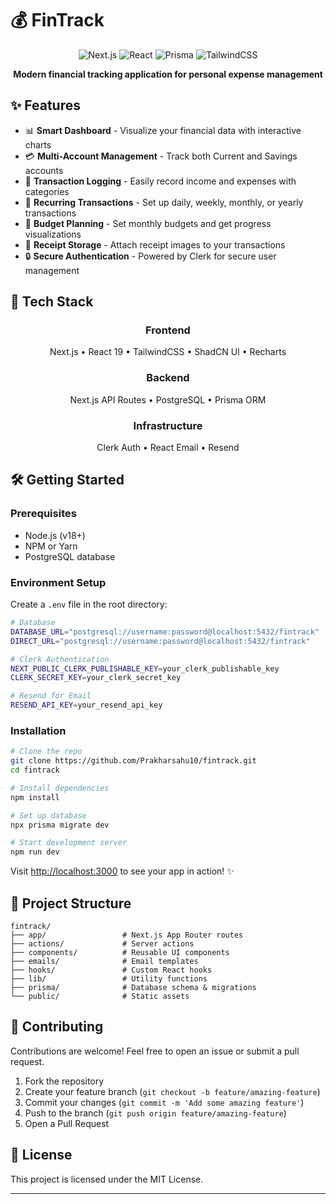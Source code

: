 # 💰 FinTrack

<div align="center">

![Next.js](https://img.shields.io/badge/Next.js-15.1.6-black?style=for-the-badge&logo=next.js)
![React](https://img.shields.io/badge/React-19.0.0-blue?style=for-the-badge&logo=react)
![Prisma](https://img.shields.io/badge/Prisma-6.3.0-2D3748?style=for-the-badge&logo=prisma)
![TailwindCSS](https://img.shields.io/badge/Tailwind-3.4.1-38B2AC?style=for-the-badge&logo=tailwind-css)

**Modern financial tracking application for personal expense management**

</div>

## ✨ Features

- 📊 **Smart Dashboard** - Visualize your financial data with interactive charts
- 💳 **Multi-Account Management** - Track both Current and Savings accounts
- 📝 **Transaction Logging** - Easily record income and expenses with categories
- 📅 **Recurring Transactions** - Set up daily, weekly, monthly, or yearly transactions
- 💸 **Budget Planning** - Set monthly budgets and get progress visualizations
- 🧾 **Receipt Storage** - Attach receipt images to your transactions
- 🔒 **Secure Authentication** - Powered by Clerk for secure user management

## 🚀 Tech Stack

<div align="center">

### Frontend

Next.js • React 19 • TailwindCSS • ShadCN UI • Recharts

### Backend

Next.js API Routes • PostgreSQL • Prisma ORM

### Infrastructure

Clerk Auth • React Email • Resend

</div>

## 🛠️ Getting Started

### Prerequisites

- Node.js (v18+)
- NPM or Yarn
- PostgreSQL database

### Environment Setup

Create a `.env` file in the root directory:

```bash
# Database
DATABASE_URL="postgresql://username:password@localhost:5432/fintrack"
DIRECT_URL="postgresql://username:password@localhost:5432/fintrack"

# Clerk Authentication
NEXT_PUBLIC_CLERK_PUBLISHABLE_KEY=your_clerk_publishable_key
CLERK_SECRET_KEY=your_clerk_secret_key

# Resend for Email
RESEND_API_KEY=your_resend_api_key
```

### Installation

```bash
# Clone the repo
git clone https://github.com/Prakharsahu10/fintrack.git
cd fintrack

# Install dependencies
npm install

# Set up database
npx prisma migrate dev

# Start development server
npm run dev
```

Visit [http://localhost:3000](http://localhost:3000) to see your app in action! ✨

## 📁 Project Structure

```
fintrack/
├── app/                 # Next.js App Router routes
├── actions/             # Server actions
├── components/          # Reusable UI components
├── emails/              # Email templates
├── hooks/               # Custom React hooks
├── lib/                 # Utility functions
├── prisma/              # Database schema & migrations
└── public/              # Static assets
```

## 🤝 Contributing

Contributions are welcome! Feel free to open an issue or submit a pull request.

1. Fork the repository
2. Create your feature branch (`git checkout -b feature/amazing-feature`)
3. Commit your changes (`git commit -m 'Add some amazing feature'`)
4. Push to the branch (`git push origin feature/amazing-feature`)
5. Open a Pull Request

## 📜 License

This project is licensed under the MIT License.

---



